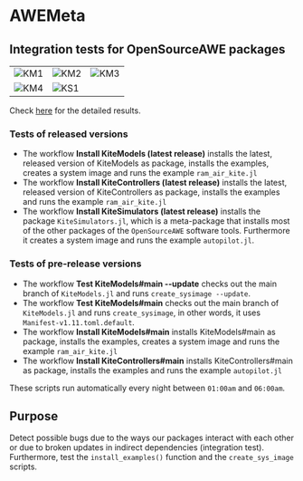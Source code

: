# AWEMeta

## Integration tests for **OpenSourceAWE** packages

<table>
  <tr>
    <td><img src="https://github.com/OpenSourceAWE/AWEMeta.jl/actions/workflows/KM1.yml/badge.svg" alt="KM1"></td>
    <td><img src="https://github.com/OpenSourceAWE/AWEMeta.jl/actions/workflows/KM2.yml/badge.svg" alt="KM2"></td>
    <td><img src="https://github.com/OpenSourceAWE/AWEMeta.jl/actions/workflows/KM3.yml/badge.svg" alt="KM3"></td>
  </tr>
  <tr>
    <td><img src="https://github.com/OpenSourceAWE/AWEMeta.jl/actions/workflows/KM4.yml/badge.svg" alt="KM4"></td>
    <td><img src="https://github.com/OpenSourceAWE/AWEMeta.jl/actions/workflows/KS1.yml/badge.svg" alt="KS1"></td>
    <td></td>
  </tr>
</table>

Check [here](https://github.com/OpenSourceAWE/AWEMeta.jl/actions) for the detailed results.

### Tests of released versions
- The workflow **Install KiteModels (latest release)** installs the latest, released version of KiteModels as package, installs the examples, creates a system image and runs the example `ram_air_kite.jl`
- The workflow **Install KiteControllers (latest release)** installs the latest, released version of KiteControllers as package, installs the examples and runs the example `ram_air_kite.jl`
- The workflow **Install KiteSimulators (latest release)** installs the package `KiteSimulators.jl`, which is a meta-package that installs most of the other packages of the `OpenSourceAWE` software tools. Furthermore it creates a system image and runs the example `autopilot.jl`.

### Tests of pre-release versions
- The workflow **Test KiteModels#main --update** checks out the main branch of `KiteModels.jl` and runs `create_sysimage --update`.
- The workflow **Test KiteModels#main** checks out the main branch of `KiteModels.jl` and runs `create_sysimage`, in other words, it uses `Manifest-v1.11.toml.default`.
- The workflow **Install KiteModels#main** installs KiteModels#main as package, installs the examples, creates a system image and runs the example `ram_air_kite.jl`
- The workflow **Install KiteControllers#main** installs KiteControllers#main as package, installs the examples and runs the example `autopilot.jl`

These scripts run automatically every night between `01:00am` and `06:00am`. 

## Purpose
Detect possible bugs due to the ways our packages interact with each other or
due to broken updates in indirect dependencies (integration test). Furthermore, test the
`install_examples()` function and the `create_sys_image` scripts. 
